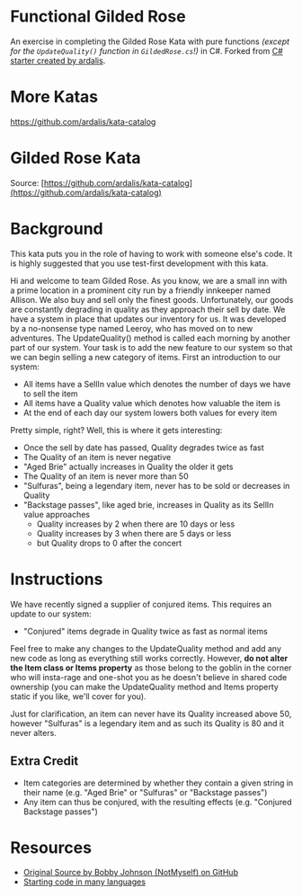 # Functional Gilded Rose

An exercise in completing the Gilded Rose Kata with pure functions *(except for the `UpdateQuality()` function in `GildedRose.cs`!)* in C#. Forked from [C# starter created by ardalis](https://github.com/ardalis/GildedRoseStarter).

# More Katas

https://github.com/ardalis/kata-catalog

Gilded Rose Kata
============
Source: [https://github.com/ardalis/kata-catalog](https://github.com/ardalis/kata-catalog)

# Background #

This kata puts you in the role of having to work with someone else's code. It is highly suggested that you use test-first development with this kata.

Hi and welcome to team Gilded Rose. As you know, we are a small inn with a prime location in a prominent city run by a friendly innkeeper named Allison. We also buy and sell only the finest goods. Unfortunately, our goods are constantly degrading in quality as they approach their sell by date. We have a system in place that updates our inventory for us. It was developed by a no-nonsense type named Leeroy, who has moved on to new adventures. The UpdateQuality() method is called each morning by another part of our system. Your task is to add the new feature to our system so that we can begin selling a new category of items. First an introduction to our system:

- All items have a SellIn value which denotes the number of days we have to sell the item
- All items have a Quality value which denotes how valuable the item is
- At the end of each day our system lowers both values for every item

Pretty simple, right? Well, this is where it gets interesting:

- Once the sell by date has passed, Quality degrades twice as fast
- The Quality of an item is never negative
- "Aged Brie" actually increases in Quality the older it gets
- The Quality of an item is never more than 50
- "Sulfuras", being a legendary item, never has to be sold or decreases in Quality
- "Backstage passes", like aged brie, increases in Quality as its SellIn value approaches
	- Quality increases by 2 when there are 10 days or less 
	- Quality increases by 3 when there are 5 days or less
	- but Quality drops to 0 after the concert

# Instructions #

We have recently signed a supplier of conjured items. This requires an update to our system:

- "Conjured" items degrade in Quality twice as fast as normal items

Feel free to make any changes to the UpdateQuality method and add any new code as long as everything still works correctly. However, **do not alter the Item class or Items property** as those belong to the goblin in the corner who will insta-rage and one-shot you as he doesn't believe in shared code ownership (you can make the UpdateQuality method and Items property static if you like, we'll cover for you).

Just for clarification, an item can never have its Quality increased above 50, however "Sulfuras" is a legendary item and as such its Quality is 80 and it never alters.

## Extra Credit ##

- Item categories are determined by whether they contain a given string in their name (e.g. "Aged Brie" or "Sulfuras" or "Backstage passes")
- Any item can thus be conjured, with the resulting effects (e.g. "Conjured Backstage passes")

# Resources #
- [Original Source by Bobby Johnson (NotMyself) on GitHub](https://github.com/NotMyself/GildedRose)
- [Starting code in many languages](https://github.com/emilybache/GildedRose-Refactoring-Kata)
